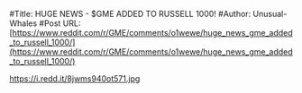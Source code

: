 #Title: HUGE NEWS - $GME ADDED TO RUSSELL 1000!
#Author: Unusual-Whales
#Post URL: [https://www.reddit.com/r/GME/comments/o1wewe/huge_news_gme_added_to_russell_1000/](https://www.reddit.com/r/GME/comments/o1wewe/huge_news_gme_added_to_russell_1000/)


https://i.redd.it/8jwms940ot571.jpg